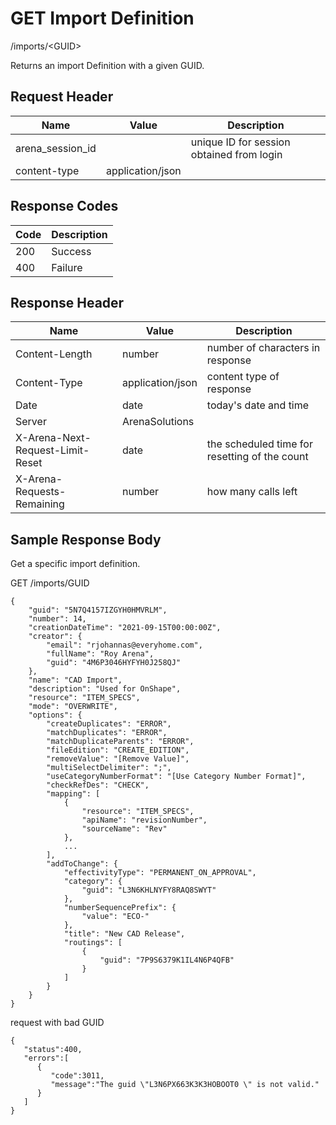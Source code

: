 # GET Import Definition


/imports/&lt;GUID&gt;

Returns an import Definition with a given GUID.

## Request Header

| Name<br> | Value<br> | Description<br> |
|  --- |  --- |  --- | 
| arena_session_id<br> |   | unique ID for session obtained from login<br> |
| content\-type<br> | application/json<br> |   |

## Response Codes

| Code<br> | Description<br> |
|  --- |  --- | 
| 200<br> | Success<br> |
| 400<br> | Failure<br> |

## Response Header

| Name<br> | Value<br> | Description<br> |
|  --- |  --- |  --- | 
| Content\-Length<br> | number<br> | number of characters in response<br> |
| Content\-Type<br> | application/json<br> | content type of response<br> |
| Date<br> | date<br> | today's date and time<br> |
| Server<br> | ArenaSolutions<br> |   |
| X\-Arena\-Next\-Request\-Limit\-Reset<br> | date<br> | the scheduled time for resetting of the count<br> |
| X\-Arena\-Requests\-Remaining<br> | number<br> | how many calls left<br> |

## Sample Response Body
Get a specific import definition.



GET /imports/GUID

```
{
    "guid": "5N7Q4157IZGYH0HMVRLM",
    "number": 14,
    "creationDateTime": "2021-09-15T00:00:00Z",
    "creator": {
        "email": "rjohannas@everyhome.com",
        "fullName": "Roy Arena",
        "guid": "4M6P3046HYFYH0J258QJ"
    },
    "name": "CAD Import",
    "description": "Used for OnShape",
    "resource": "ITEM_SPECS",
    "mode": "OVERWRITE",
    "options": {  
        "createDuplicates": "ERROR",
        "matchDuplicates": "ERROR",
        "matchDuplicateParents": "ERROR",
        "fileEdition": "CREATE_EDITION",
        "removeValue": "[Remove Value]",
        "multiSelectDelimiter": ";",
        "useCategoryNumberFormat": "[Use Category Number Format]",
        "checkRefDes": "CHECK",
        "mapping": [  
            {
                "resource": "ITEM_SPECS",
                "apiName": "revisionNumber",
                "sourceName": "Rev"
            },
            ...
        ],
        "addToChange": {
            "effectivityType": "PERMANENT_ON_APPROVAL",
            "category": {
                "guid": "L3N6KHLNYFY8RAQ8SWYT"
            },
            "numberSequencePrefix": {
                "value": "ECO-"
            },
            "title": "New CAD Release",
            "routings": [
                {
                    "guid": "7P9S6379K1IL4N6P4QFB"
                }
            ]
        }
    }
}
```
request with bad GUID

```
{  
   "status":400,
   "errors":[  
      {  
         "code":3011,
         "message":"The guid \"L3N6PX663K3K3HOBOOT0 \" is not valid."
      }
   ]
}
```
